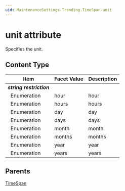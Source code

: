 ```yaml
---
uid: MaintenanceSettings.Trending.TimeSpan-unit
---
```


# unit attribute

Specifies the unit.

## Content Type

| Item | Facet Value | Description |
| --- | --- | --- |
| ***string restriction*** |  |  |
| &#160;&#160;Enumeration | hour | hour |
| &#160;&#160;Enumeration | hours | hours |
| &#160;&#160;Enumeration | day | day |
| &#160;&#160;Enumeration | days | days |
| &#160;&#160;Enumeration | month | month |
| &#160;&#160;Enumeration | months | months |
| &#160;&#160;Enumeration | year | year |
| &#160;&#160;Enumeration | years | years |

## Parents

[TimeSpan](xref:MaintenanceSettings.Trending.TimeSpan)

